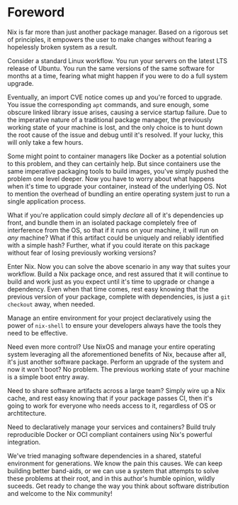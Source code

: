 # Foreword

Nix is far more than just another package manager. Based on a rigorous set of
principles, it empowers the user to make changes without fearing a hopelessly
broken system as a result.

Consider a standard Linux workflow. You run your servers on the latest LTS
release of Ubuntu. You run the same versions of the same software for months at
a time, fearing what might happen if you were to do a full system upgrade.

Eventually, an import CVE notice comes up and you're forced to upgrade. You
issue the corresponding `apt` commands, and sure enough, some obscure linked
library issue arises, causing a service startup failure. Due to the imperative
nature of a traditional package manager, the previously working state of your
machine is lost, and the only choice is to hunt down the root cause of the
issue and debug until it's resolved. If your lucky, this will only take a few
hours.

Some might point to container managers like Docker as a potential solution to
this problem, and they can certainly help. But since containers use the same
imperative packaging tools to build images, you've simply pushed the problem
one level deeper. Now you have to worry about what happens when it's time to
upgrade your container, instead of the underlying OS. Not to mention the
overhead of bundling an entire operating system just to run a single
application process.

What if you're application could simply _declare_ all of it's dependencies up
front, and bundle them in an isolated package completely free of interference
from the OS, so that if it runs on your machine, it will run on _any_ machine?
What if this artifact could be uniquely and reliably identified with a simple
hash? Further, what if you could iterate on this package without fear of losing
previously working versions?

Enter Nix. Now you can solve the above scenario in any way that suites your
workflow. Build a Nix package once, and rest assured that it will continue to
build and work just as you expect until it's time to upgrade or change a
dependency. Even when that time comes, rest easy knowing that the previous
version of your package, complete with dependencies, is just a `git checkout`
away, when needed.

Manage an entire environment for your project declaratively using the power of
`nix-shell` to ensure your developers always have the tools they need to be
effective.

Need even more control? Use NixOS and manage your entire operating system
leveraging all the aforementioned benefits of Nix, because after all, it's just
another software package. Perform an upgrade of the system and now it won't
boot? No problem. The previous working state of your machine is a simple boot
entry away.

Need to share software artifacts across a large team? Simply wire up a Nix
cache, and rest easy knowing that if your package passes CI, then it's going to
work for everyone who needs access to it, regardless of OS or archtitecture.

Need to declaratively manage your services and containers? Build truly
reproducible Docker or OCI compliant containers using Nix's powerful
integration.

We've tried managing software dependencies in a shared, stateful environment
for generations. We know the pain this causes. We can keep building better
band-aids, or we can use a system that attempts to solve these problems at
their root, and in this author's humble opinion, wildly suceeds. Get ready
to change the way you think about software distribution and welcome to the
Nix community!
